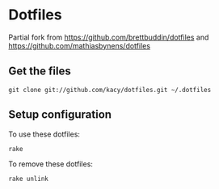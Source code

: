 # Dotfiles

Partial fork from https://github.com/brettbuddin/dotfiles and https://github.com/mathiasbynens/dotfiles

## Get the files

    git clone git://github.com/kacy/dotfiles.git ~/.dotfiles

## Setup configuration

To use these dotfiles:

    rake

To remove these dotfiles:

    rake unlink
